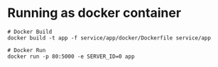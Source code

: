 # Running as docker container

    # Docker Build
    docker build -t app -f service/app/docker/Dockerfile service/app

    # Docker Run
    docker run -p 80:5000 -e SERVER_ID=0 app